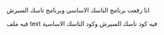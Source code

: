 انا رفعت برنامج التاسك الاساسي وبرنامج تاسك السيرش

فيه ملف text فيه كود تاسك السيرش وكود التاسك الاساسية 
